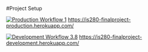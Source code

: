 #Project Setup

[![Production Workflow 1](https://github.com/DhyeyKansagara/is218-finalproject/actions/workflows/prod.yml/badge.svg)](https://github.com/DhyeyKansagara/is218-finalproject/actions/workflows/prod.yml)
https://is280-finalproject-production.herokuapp.com/

[![Development Workflow 3.8](https://github.com/DhyeyKansagara/is218-finalproject/actions/workflows/dev.yml/badge.svg)](https://github.com/DhyeyKansagara/is218-finalproject/actions/workflows/dev.yml)
https://is280-finalproject-development.herokuapp.com/